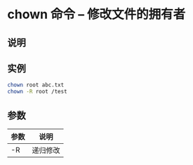 # chown 命令 – 修改文件的拥有者

## 说明

## 实例

```bash
chown root abc.txt
chown -R root /test
```

## 参数

| 参数 | 说明     |
|------|----------|
| -R   | 递归修改 |
